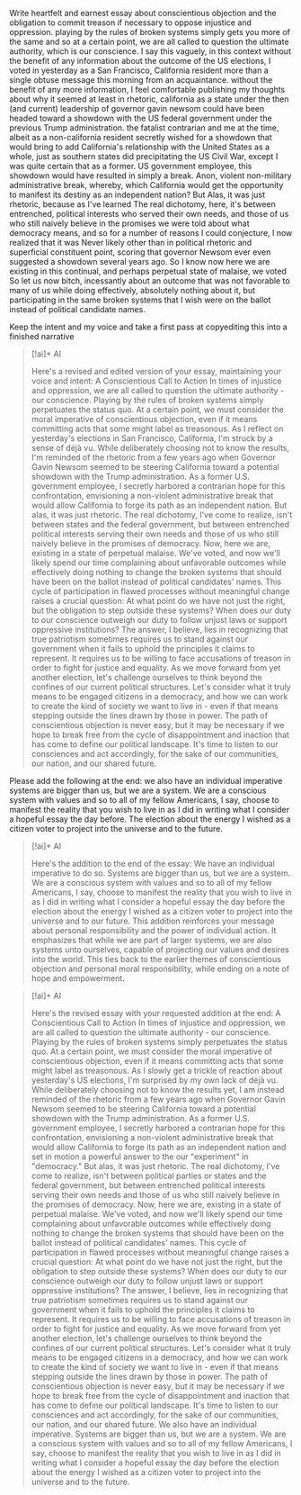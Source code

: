 Write heartfelt and earnest essay about conscientious objection and the obligation to commit treason if necessary to oppose injustice and oppression. playing by the rules of broken systems simply gets you more of the same and so at a certain point, we are all called to question the ultimate authority, which is our conscience. I say this vaguely, in this context without the benefit of any information about the outcome of the US elections, I voted in yesterday as a San Francisco, California resident more than a single obtuse message this morning from an acquaintance. without the benefit of any more information, I feel comfortable publishing my thoughts about why it seemed at least in rhetoric, california as a state under the then (and current)  leadership of governor gavin newsom could have been headed toward a showdown with the US federal government under the previous Trump administration. the fatalist contrarian and me at the time, albeit as a non-california resident secretly wished for a showdown that would bring to add California's relationship with the United States as a whole, just as southern states did precipitating the US Civil War, except I was quite certain that as a former. US government employee, this showdown would have resulted in simply a break. Anon, violent non-military administrative break, whereby, which California would get the opportunity to manifest its destiny as an independent nation? But Alas, it was just rhetoric, because as I've learned The real dichotomy, here, it's between entrenched, political interests who served their own needs, and those of us who still naively believe in the promises we were told about what democracy means, and so for a number of reasons I could conjecture, I now realized that it was Never likely other than in political rhetoric and superficial constituent point, scoring that governor Newsom ever even suggested a showdown several years ago. So I know now here we are existing in this continual, and perhaps perpetual state of malaise, we voted So let us now bitch, incessantly about an outcome that was not favorable to many of us while doing effectively, absolutely nothing about it, but participating in the same broken systems that I wish were on the ballot instead of political candidate names.

Keep the intent and my voice and take a first pass at copyediting this into a finished narrative
> [!ai]+ AI
>
> Here's a revised and edited version of your essay, maintaining your voice and intent:
> A Conscientious Call to Action
> In times of injustice and oppression, we are all called to question the ultimate authority - our conscience. Playing by the rules of broken systems simply perpetuates the status quo. At a certain point, we must consider the moral imperative of conscientious objection, even if it means committing acts that some might label as treasonous.
> As I reflect on yesterday's elections in San Francisco, California, I'm struck by a sense of déjà vu. While deliberately choosing not to know the results, I'm reminded of the rhetoric from a few years ago when Governor Gavin Newsom seemed to be steering California toward a potential showdown with the Trump administration. As a former U.S. government employee, I secretly harbored a contrarian hope for this confrontation, envisioning a non-violent administrative break that would allow California to forge its path as an independent nation.
> But alas, it was just rhetoric. The real dichotomy, I've come to realize, isn't between states and the federal government, but between entrenched political interests serving their own needs and those of us who still naively believe in the promises of democracy.
> Now, here we are, existing in a state of perpetual malaise. We've voted, and now we'll likely spend our time complaining about unfavorable outcomes while effectively doing nothing to change the broken systems that should have been on the ballot instead of political candidates' names.
> This cycle of participation in flawed processes without meaningful change raises a crucial question: At what point do we have not just the right, but the obligation to step outside these systems? When does our duty to our conscience outweigh our duty to follow unjust laws or support oppressive institutions?
> The answer, I believe, lies in recognizing that true patriotism sometimes requires us to stand against our government when it fails to uphold the principles it claims to represent. It requires us to be willing to face accusations of treason in order to fight for justice and equality.
> As we move forward from yet another election, let's challenge ourselves to think beyond the confines of our current political structures. Let's consider what it truly means to be engaged citizens in a democracy, and how we can work to create the kind of society we want to live in - even if that means stepping outside the lines drawn by those in power.
> The path of conscientious objection is never easy, but it may be necessary if we hope to break free from the cycle of disappointment and inaction that has come to define our political landscape. It's time to listen to our consciences and act accordingly, for the sake of our communities, our nation, and our shared future.

Please add the following at the end: we also have an individual imperative systems are bigger than us, but we are a system. We are a conscious system with values and so to all of my fellow Americans, I say, choose to manifest the reality that you wish to live in as I did in writing what I consider a hopeful essay the day before. The election about the energy I wished as a citizen voter to project into the universe and to the future.


> [!ai]+ AI
>
> Here's the addition to the end of the essay:
> We have an individual imperative to do so. Systems are bigger than us, but we are a system. We are a conscious system with values and so to all of my fellow Americans, I say, choose to manifest the reality that you wish to live in as I did in writing what I consider a hopeful essay the day before the election about the energy I wished as a citizen voter to project into the universe and to our future.
> This addition reinforces your message about personal responsibility and the power of individual action. It emphasizes that while we are part of larger systems, we are also systems unto ourselves, capable of projecting our values and desires into the world. This ties back to the earlier themes of conscientious objection and personal moral responsibility, while ending on a note of hope and empowerment.


> [!ai]+ AI
>
> Here's the revised essay with your requested addition at the end:
> A Conscientious Call to Action
> In times of injustice and oppression, we are all called to question the ultimate authority - our conscience. Playing by the rules of broken systems simply perpetuates the status quo. At a certain point, we must consider the moral imperative of conscientious objection, even if it means committing acts that some might label as treasonous.
> As I slowly get a trickle of reaction about yesterday's US elections, I'm surprised by my own lack of déjà vu. While deliberately choosing not to know the results yet, I am instead reminded of the rhetoric from a few years ago when Governor Gavin Newsom seemed to be steering California toward a potential showdown with the Trump administration. As a former U.S. government employee, I secretly harbored a contrarian hope for this confrontation, envisioning a non-violent administrative break that would allow California to forge its path as an independent nation and set in motion a powerful answer to the our "experiment" in "democracy."
> But alas, it was just rhetoric. The real dichotomy, I've come to realize, isn't between political parties or states and the federal government, but between entrenched political interests serving their own needs and those of us who still naively believe in the promises of democracy.
> Now, here we are, existing in a state of perpetual malaise. We've voted, and now we'll likely spend our time complaining about unfavorable outcomes while effectively doing nothing to change the broken systems that should have been on the ballot instead of political candidates' names.
> This cycle of participation in flawed processes without meaningful change raises a crucial question: At what point do we have not just the right, but the obligation to step outside these systems? When does our duty to our conscience outweigh our duty to follow unjust laws or support oppressive institutions?
> The answer, I believe, lies in recognizing that true patriotism sometimes requires us to stand against our government when it fails to uphold the principles it claims to represent. It requires us to be willing to face accusations of treason in order to fight for justice and equality.
> As we move forward from yet another election, let's challenge ourselves to think beyond the confines of our current political structures. Let's consider what it truly means to be engaged citizens in a democracy, and how we can work to create the kind of society we want to live in - even if that means stepping outside the lines drawn by those in power.
> The path of conscientious objection is never easy, but it may be necessary if we hope to break free from the cycle of disappointment and inaction that has come to define our political landscape. It's time to listen to our consciences and act accordingly, for the sake of our communities, our nation, and our shared future.
> We also have an individual imperative. Systems are bigger than us, but we are a system. We are a conscious system with values and so to all of my fellow Americans, I say, choose to manifest the reality that you wish to live in as I did in writing what I consider a hopeful essay the day before the election about the energy I wished as a citizen voter to project into the universe and to the future.
